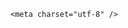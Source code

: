 <!DOCTYPE html>
<html lang="zh-CN">

<head>
    
<title>CBA广东和新疆队俩外援兴奋剂违规，均检出四氢大麻酚，两人属于吸毒吗？还会面临什么处罚？_腾讯新闻</title>
<meta name="keywords" content="兴奋剂,吉伦沃特,哈雷尔,大麻,外援,违规,山西队">
<meta name="description" content="北京时间6月24日，CBA2024-25赛季已经结束，如今根据中国反兴奋剂中心文件公示，新疆外援哈雷尔与广东外援吉伦沃特，在4月中旬的赛季期间出现违规，两人涉及的违规物质均是羧基四氢大麻酚，且都放弃B瓶检测，根据规定他们均会被进行CBA联赛的禁赛处罚。在中国反兴奋剂中心文件公示的兴奋剂违规名单当中，除了田径、赛艇项目...">
<meta name="author" content="腾讯网">
<meta name="copyright" content="Copyright 1998 - 2025 Tencent. All Rights Reserved">
<meta property="og:type" content="news" />

<meta property="og:title" content="CBA广东和新疆队俩外援兴奋剂违规，均检出四氢大麻酚，两人属于吸毒吗？还会面临什么处罚？_腾讯新闻" />
<meta property="og:description" content="北京时间6月24日，CBA2024-25赛季已经结束，如今根据中国反兴奋剂中心文件公示，新疆外援哈雷尔与广东外援吉伦沃特，在4月中旬的赛季期间出现违规，两人涉及的违规物质均是羧基四氢大麻酚，且都放弃B瓶检测，根据规定他们均会被进行CBA联赛的禁赛处罚。在中国反兴奋剂中心文件公示的兴奋剂违规名单当中，除了田径、赛艇项目..." />
<meta property="og:url" content="https://news.qq.com/rain/a/20250624Q05OOM00" />
<meta property="og:image" content="https://inews.gtimg.com/news_ls/ODdMJgnqVeZiItnj0f9UT5KxwslRs2TH9PbhVLTkD-HjUAA_640330/0" />
<meta property="article:author" content="" />
<meta property="article:published_time" content="2025-06-24 22:39:23" />
<meta property="category" content="" />

    <meta charset="utf-8" />
<meta http-equiv="X-UA-Compatible" content="IE=Edge" />
<meta name="viewport" content="width=device-width, initial-scale=1, shrink-to-fit=no" />
<link rel="dns-prefetch" href="mat1.gtimg.com">
<link rel="dns-prefetch" href="i.news.qq.com">
<link rel="dns-prefetch" href="inews.gtimg.com">
<link rel="shortcut icon" href="https://mat1.gtimg.com/qqcdn/qqindex2021/favicon.ico">
<script nomodule="true" src="https://mat1.gtimg.com/qqcdn/qqindex2021/common-static/20240515201444/core3-37-1.min.js"></script>
<script>
  try {
    if (!window.IntersectionObserver) {
      var observerScript = document.createElement('script');
      observerScript.src = "https://mat1.gtimg.com/qqcdn/qqindex2021/common-static/20241024141058/intersection-observer-polyfill.js";
      document.head.appendChild(observerScript);
    }
  } catch (error) {}
</script>

<script>
  try {
    if (!Element.prototype.scrollTo) {
      var scrollScript = document.createElement('script');
      scrollScript.src = "https://mat1.gtimg.com/qqcdn/qqindex2021/common-static/20241025153001/scroll-behavior-polyfill.js";
      document.head.appendChild(scrollScript);
    }
  } catch (error) {}
</script>
<script>
  try {
    if ('scrollRestoration' in window.history) {
      window.history.scrollRestoration = 'manual';
    }
    window.isPcClient = Boolean(window.electron) && (
      window.navigator.userAgent.indexOf('pc-client') > 0 ||
      window.navigator.userAgent.indexOf('TencentNews') > 0
    );
  } catch {}
</script>
<script>
  try {
    if (window.isPcClient) {
      var bodyStyle = document.createElement('style');
      bodyStyle.innerText = 'body{ zoom: 0.95 }';
      document.head.appendChild(bodyStyle);
    }
  } catch {}
</script>
<script>
  window.DATA = {"categoryrray":{"category_id":"5","sub_category_id":"301"},"channelEntryJumpType":1,"final_declare":["个人观点，仅供参考"],"id":"20250624Q05OOM00","safe_cntl":{"close_all_rel":0,"close_global_news_sis":0,"emoticon_comment_mode":0,"close_comment_dislike":0,"close_relate_thing":0,"close_share_pull":0,"close_all_ad":0,"close_all_emoticon_comment":0,"close_all_favorite":0},"shareImg":"https://inews.gtimg.com/om_ls/OIubAW2Kq-GKid1F0YcU3i8hCthJvgaeU5-6C99RfwuOAAA_870492/0","url":"https://view.inews.qq.com/a/20250624Q05OOM00","answer_num":1,"already_answer":false,"emojiSwitch":1,"likeInfo":0,"relate_extend_infos":{"id":"20250624A03XW500","imgURL":"https://inews.gtimg.com/om_ls/OjrFoNUFltky_2HsPkrkEfP5HlqA7rsMWele3fdgxYMbUAA_640330/0","imgURLSmall":"https://inews.gtimg.com/om_ls/OjrFoNUFltky_2HsPkrkEfP5HlqA7rsMWele3fdgxYMbUAA_150120/0","longTitle":"中国反兴奋剂中心官宣：广东吉伦沃特+新疆哈雷尔违规 均会被禁赛","title":"中国反兴奋剂中心官宣：广东吉伦沃特+新疆哈雷尔违规 均会被禁赛","url":"http://view.inews.qq.com/a/20250624A03XW500","abstract":"北京时间6月24日，CBA2024-25赛季已经结束，如今根据中国反兴奋剂中心文件公示，新疆外援哈雷尔与广东外援吉伦沃特，在4月中旬的赛季期间出现违规，两人涉及的违规物质均是羧基四氢大麻酚，且都放弃B瓶检测，根据规定他们均会被进行CBA联赛的禁赛处罚。在中国反兴奋剂中心文件公示的兴奋剂违规名单当中，除了田径、赛艇项目..."},"self_declare":{"declare":"个人观点，仅供参考"},"surl":"https://view.inews.qq.com/a/20250624Q05OOM00","title":"CBA广东和新疆队俩外援兴奋剂违规，均检出四氢大麻酚，两人属于吸毒吗？还会面临什么处罚？","all_long_pic":1,"intro":"","time":"2025-06-24 14:59:58","abstract":"","adInfo":{"openRelatedNewsAd":1,"openAds":1,"openAdsComment":1,"openAdsPhotos":1,"openAdsText":1},"detail_entry":{"is_orignal":1,"orignal_entry":1},"extra_property":{"FeedbackDetailDisableInsert":1,"zanSkinType":""},"iNewsRecommendLevel":1,"attribute":{},"content_words_num":40,"copyright_share":"本文来自腾讯新闻客户端创作者，不代表腾讯新闻的观点和立场。","copyright_wording_share":"免责声明","isSensitive":0,"news_update_time":1750777759,"ai_switch":true,"article_category":"5","atype":232,"commentid":"","emojiRelatedSwitch":1,"enableDiffusion":1,"forbidCommentUpDown":0,"is_deleted":0,"news_app_recommend_status":4,"shareDesc":"腾讯新闻","FadCid":"","card":{"vip_type_new":"30012","cpLevel":2,"chlid":"22983986","uin":"ecbe89d289b6198c7996f16538ebc224f9","vip_icon":"http://inews.gtimg.com/newsapp_ls/0/14876051701/0","chlname":"问答课代表","suid":"8QMc339d5IQeuTzY5QN3","vip_desc":"腾讯新闻问答课代表官方账号","vip_icon_night":"http://inews.gtimg.com/newsapp_ls/0/14876052067/0","icon":"https://inews.gtimg.com/om_ls/OPBO91JgEbYG-O62jC2hCRA_yoydsA8oEANb87pxgNxKgAA_200200/0","msgEntry":1,"update_frequency":"1970-01-01 08:00:00","liveInfo":{},"desc":"腾讯新闻问答课代表，结合当下热点新闻和网友热议，发现好问题，期待好回答。","vip_place":"left","vip_type":"30012"},"content":null,"questionInfo":{"relate_extend_infos":[{"abstract":"北京时间6月24日，CBA2024-25赛季已经结束，如今根据中国反兴奋剂中心文件公示，新疆外援哈雷尔与广东外援吉伦沃特，在4月中旬的赛季期间出现违规，两人涉及的违规物质均是羧基四氢大麻酚，且都放弃B瓶检测，根据规定他们均会被进行CBA联赛的禁赛处罚。在中国反兴奋剂中心文件公示的兴奋剂违规名单当中，除了田径、赛艇项目...","articletype":"0","id":"20250624A03XW500","longtitle":"中国反兴奋剂中心官宣：广东吉伦沃特+新疆哈雷尔违规 均会被禁赛","picShowType":"90092","thumbnails_qqnews":["https://inews.gtimg.com/om_ls/OjrFoNUFltky_2HsPkrkEfP5HlqA7rsMWele3fdgxYMbUAA_294195/0"],"title":"中国反兴奋剂中心官宣：广东吉伦沃特+新疆哈雷尔违规 均会被禁赛","url":"https://view.inews.qq.com/a/20250624A03XW500"}],"thumbnails_qqnews":["https://inews.gtimg.com/om_ls/OIubAW2Kq-GKid1F0YcU3i8hCthJvgaeU5-6C99RfwuOAAA_294195/0"],"title":"CBA广东和新疆队俩外援兴奋剂违规，均检出四氢大麻酚，两人属于吸毒吗？还会面临什么处罚？","url":"http://view.inews.qq.com/a/20250624Q05OOM00","abstract":"","id":"20250624Q05OOM00","longtitle":"CBA两名外援兴奋剂违规，均检出四氢大麻酚，会面临什么处罚？","question_short_title":"CBA广东和新疆队俩外援兴奋剂违规，均检出四氢大麻酚，两人属于吸毒吗？还会面临什么处罚？"},"question_id":"","remarks":"","closeCommentBanner":0,"disableDeclare":1,"ret":0,"cms_id":"20250624Q05OOM00","articleId":"20250624Q06M4D00","article_type":232,"tags":"","desc":"北京时间6月24日，CBA2024-25赛季已经结束，如今根据中国反兴奋剂中心文件公示，新疆外援哈雷尔与广东外援吉伦沃特，在4月中旬的赛季期间出现违规，两人涉及的违规物质均是羧基四氢大麻酚，且都放弃B瓶检测，根据规定他们均会被进行CBA联赛的禁赛处罚。在中国反兴奋剂中心文件公示的兴奋剂违规名单当中，除了田径、赛艇项目...","videoArr":[]};
</script>
<script>
  window.channelInfo = {"channelConfig":{"channelNav":[{"_auto_id":"1","active_alien_img":"","alien_img":"","channel_id":"news_news_home","is_local":"0","link":"https://www.qq.com","name_cn":"首页","name_en":"home"},{"_auto_id":"2","active_alien_img":"","alien_img":"","channel_id":"news_news_top","is_local":"0","link":"","name_cn":"要闻","name_en":"news"},{"_auto_id":"4","active_alien_img":"","alien_img":"","channel_id":"news_news_bj","is_local":"1","link":"","name_cn":"北京","name_en":"bj"},{"_auto_id":"5","active_alien_img":"","alien_img":"","channel_id":"news_news_tech","is_local":"0","link":"","name_cn":"科技","name_en":"tech"},{"_auto_id":"6","active_alien_img":"","alien_img":"","channel_id":"news_news_edu","is_local":"0","link":"","name_cn":"教育","name_en":"edu"},{"_auto_id":"7","active_alien_img":"https://inews.gtimg.com/newsapp_bt/0/06091154503_335/0","alien_img":"https://inews.gtimg.com/newsapp_bt/0/06091154503_335/0","channel_id":"news_news_download","is_local":"0","link":"https://news.qq.com/mobile/","name_cn":"电脑版","name_en":"https://news.qq.com/mobile/"},{"_auto_id":"8","active_alien_img":"","alien_img":"","channel_id":"tv","is_local":"0","link":"https://v.qq.com/channel/tv/?ptag=qqnews","name_cn":"电视剧","name_en":"tv"},{"_auto_id":"9","active_alien_img":"","alien_img":"","channel_id":"news_news_finance","is_local":"0","link":"","name_cn":"财经","name_en":"finance"},{"_auto_id":"10","active_alien_img":"","alien_img":"","channel_id":"news_news_qa","is_local":"0","link":"","name_cn":"热问","name_en":"qa"},{"_auto_id":"11","active_alien_img":"","alien_img":"","channel_id":"news_news_ent","is_local":"0","link":"","name_cn":"娱乐","name_en":"ent"},{"_auto_id":"13","active_alien_img":"","alien_img":"","channel_id":"variety","is_local":"0","link":"https://v.qq.com/channel/variety/?ptag=qqnews","name_cn":"综艺","name_en":"variety"},{"_auto_id":"14","active_alien_img":"","alien_img":"","channel_id":"news_news_sports","is_local":"0","link":"","name_cn":"体育","name_en":"sports"},{"_auto_id":"15","active_alien_img":"","alien_img":"","channel_id":"news_news_nba","is_local":"0","link":"","name_cn":"NBA","name_en":"nba"},{"_auto_id":"16","active_alien_img":"","alien_img":"","channel_id":"news_news_world","is_local":"0","link":"","name_cn":"国际","name_en":"world"},{"_auto_id":"17","active_alien_img":"","alien_img":"","channel_id":"news_news_mil","is_local":"0","link":"","name_cn":"军事","name_en":"milite"},{"_auto_id":"18","active_alien_img":"","alien_img":"","channel_id":"news_news_auto","is_local":"0","link":"","name_cn":"汽车","name_en":"auto"},{"_auto_id":"19","active_alien_img":"","alien_img":"","channel_id":"news_news_house","is_local":"0","link":"","name_cn":"房产","name_en":"house"},{"_auto_id":"20","active_alien_img":"","alien_img":"","channel_id":"news_news_antip","is_local":"0","link":"","name_cn":"健康","name_en":"health"},{"_auto_id":"21","active_alien_img":"","alien_img":"","channel_id":"news_news_video","is_local":"0","link":"","name_cn":"视频","name_en":"video"},{"_auto_id":"22","active_alien_img":"","alien_img":"","channel_id":"news_news_game","is_local":"0","link":"","name_cn":"游戏","name_en":"games"},{"_auto_id":"24","active_alien_img":"","alien_img":"","channel_id":"news_news_nchupin","is_local":"0","link":"","name_cn":"眼界","name_en":"chupin"},{"_auto_id":"25","active_alien_img":"","alien_img":"","channel_id":"news_news_football","is_local":"0","link":"","name_cn":"足球","name_en":"football"},{"_auto_id":"26","active_alien_img":"","alien_img":"","channel_id":"news_news_kepu","is_local":"0","link":"","name_cn":"科学","name_en":"kepu"},{"_auto_id":"28","active_alien_img":"","alien_img":"","channel_id":"news_news_digi","is_local":"0","link":"","name_cn":"数码","name_en":"digi"},{"_auto_id":"31","active_alien_img":"","alien_img":"","channel_id":"ymzx","is_local":"0","link":"https://gamer.qq.com/v2/cloudgame/game/96897?ichannel=txxwpc0Ftxxwpc1","name_cn":"元梦之星","name_en":"news_news_ymzx"},{"_auto_id":"32","active_alien_img":"","alien_img":"","channel_id":"movie","is_local":"0","link":"https://v.qq.com/channel/movie/?ptag=qqnews","name_cn":"电影","name_en":"movie"},{"_auto_id":"34","active_alien_img":"","alien_img":"","channel_id":"news_news_esport","is_local":"0","link":"","name_cn":"电竞","name_en":"esport"},{"_auto_id":"35","active_alien_img":"","alien_img":"","channel_id":"news_news_history","is_local":"0","link":"","name_cn":"历史","name_en":"history"},{"_auto_id":"36","active_alien_img":"","alien_img":"","channel_id":"news_news_baby","is_local":"0","link":"","name_cn":"育儿","name_en":"baby"},{"_auto_id":"37","active_alien_img":"","alien_img":"","channel_id":"hbjy","is_local":"0","link":"https://gp.qq.com/act/a20250421mnqlx/news.shtml","name_cn":"和平精英","name_en":"news_news_hbjy"},{"_auto_id":"38","active_alien_img":"","alien_img":"","channel_id":"cloud_gamer","is_local":"0","link":"https://gamer.qq.com/?ichannel=txxwpc0Ftxxwpc1","name_cn":"云游戏","name_en":"cloud_gamer"},{"_auto_id":"39","active_alien_img":"","alien_img":"","channel_id":"news_news_lic","is_local":"0","link":"","name_cn":"理财","name_en":"finance_licai"},{"_auto_id":"40","active_alien_img":"","alien_img":"","channel_id":"news_news_istock","is_local":"0","link":"","name_cn":"股票","name_en":"finance_stock"},{"_auto_id":"41","active_alien_img":"","alien_img":"","channel_id":"ren_min_shi_pin","is_local":"0","link":"https://news.qq.com/omn/author/8QMd3Hld74cbujbY?tab=om_video","name_cn":"人民视频","name_en":"ren_min_shi_pin"},{"_auto_id":"42","active_alien_img":"","alien_img":"","channel_id":"news_news_weather","is_local":"0","link":"https://tianqi.qq.com/index.htm","name_cn":"天气","name_en":"weather"}]}};
</script>
<script>
  window.articleConfig = {"rightConfig":[{"_auto_id":"1","category_key":"default","modules":"{\"moduleList\":[{\"title\":\"精选视频\",\"id\":\"video_album\",\"videoType\":\"tag\",\"videoId\":\"aUepxrtchGM=\"},{\"title\":\"下载条\",\"id\":\"download_banner\",\"isSticky\":1},{\"title\":\"热点榜\",\"id\":\"hot_rank_list\",\"isSticky\":1},{\"title\":\"广告推广\",\"id\":\"ssp_ad_module\",\"category\":\"ad_ssp\",\"loid\":\"109\",\"isSticky\":1}]}"}],"tonglanAdConfig":[],"bottomConfig":[],"videoAdConfig":[],"rightGameConfig":[]};
</script>
<script src="https://mat1.gtimg.com/www/js/emonitor/custom_ed041a23.js" charset="utf-8"></script>
<script>
  try {
    function ignoreBrowsers() {
      var userAgent = window.navigator.userAgent || '';
      return [
        /(googlebot|bingbot|yandex|twitterbot|facebookexternalhit|rogerbot|linkedinbot|embedly|quora link preview|showyoubot|outbrain|pinterest\/0\.|pinterestbot|slackbot|vkShare|W3C_Validator|whatsapp|petalbot|applebot|mpcrawler|spider)/i,
      ].some(function(element) {
        return element.test(userAgent);
      });
    }
    function ignoreErrors(errDesc) {
      if (!errDesc) {
        return false;
      }
      return [
        "chrome-extension",
      ].some(function (element) {
        return errDesc.indexOf(element) > -1;
      });
    }
    window.emonitorIns = emonitor.create({
      name: 'newsqq_quesionArticle',
      atta: {
        name: 'newsqq',
      },
      mode: '007',
      cdn: {
        sampling: 0.01,
      },
      onBeforeSend: function(data) {
        try {
          if (ignoreBrowsers()) {
            return false;
          }
          var emonitorCgiHost = data.source.cgihost;
          var emonitorHttpCode = String(data.source.httpcode);
          if (  emonitorHttpCode === '0' && (emonitorCgiHost === 'op.ssp.qq.com' || emonitorCgiHost === 'news.ssp.qq.com' )) {
            return false;
          }
          if (data.type === 'cgi' && ['i.news.qq.com', 'otheve.beacon.qq.com', 'op.ssp.qq.com', 'n.ssp.qq.com', 'news.ssp.qq.com', 'vm.gtimg.cn', 'r.inews.qq.com', 'dev.inews.qq.com'].indexOf(emonitorCgiHost) < 0) {
            return false;
          }

          if ((data.type === 'console' || data.type === 'jserror') && ignoreErrors(data.source.err_desc || data.source.err_msg)) {
            return false;
          }
        } catch (err) {
          console.warn(err);
        }
      },
      onMaxTimeOut: function(defaultConfig) {
        var rootDOM = document.getElementById('root');
        if (rootDOM && rootDOM.childNodes && rootDOM.childNodes.length === 0) {
          emonitorIns.config({
            baseUrl: defaultConfig.pecker.error,
          }).send({
            err_type: 'whitescreen',
          });
        }
      }
    });
  } catch (err) {
    console.warn(err);
  }
</script>
<link href="https://mat1.gtimg.com/qqcdn/qqindex2021/common-static/hel/qqnews-pc-dc_20250624074152/static/css/qa.css" rel="stylesheet">

<script>window.__HEL_PRESET_META__={"qqnews-pc-components":{"app":{"id":1366,"name":"qqnews-pc-components","app_group_name":"qqnews-pc-components","proj_ver":{"map":{},"utime":0},"online_version":"qqnews-pc-components_20250623071016","build_version":"qqnews-pc-components_20250624073902","update_at":"2025-06-24T11:40:08.000Z","desc":"set by [init], from container [formal.pc.dc.tj101027] worker [0]"},"version":{"sub_app_name":"qqnews-pc-components","sub_app_version":"qqnews-pc-components_20250624073902","src_map":{"webDirPath":"https://mat1.gtimg.com/qqcdn/qqindex2021/common-static/hel/qqnews-pc-components_20250624073902","htmlIndexSrc":"https://mat1.gtimg.com/qqcdn/qqindex2021/common-static/hel/qqnews-pc-components_20250624073902/index.html","extractMode":"all","iframeSrc":"","chunkCssSrcList":["https://mat1.gtimg.com/qqcdn/qqindex2021/common-static/hel/qqnews-pc-components_20250624073902/static/css/index.css"],"chunkJsSrcList":["https://mat1.gtimg.com/qqcdn/qqindex2021/common-static/hel/qqnews-pc-components_20250624073902/static/js/index.js"],"staticCssSrcList":[],"staticJsSrcList":["https://mat1.gtimg.com/qqcdn/qqindex2021/static/20231212123233/react.production.min.js","https://mat1.gtimg.com/qqcdn/qqindex2021/static/20231212123233/react-dom.production.min.js","https://mat1.gtimg.com/qqcdn/qqindex2021/common-static/hel/hel-base-v16.js"],"relativeCssSrcList":[],"relativeJsSrcList":[],"privCssSrcList":[],"srvModSrcList":[],"srvModSrcIndex":"","headAssetList":[{"tag":"staticScript","append":false,"attrs":{"src":"https://mat1.gtimg.com/qqcdn/qqindex2021/static/20231212123233/react.production.min.js"}},{"tag":"staticScript","append":false,"attrs":{"src":"https://mat1.gtimg.com/qqcdn/qqindex2021/static/20231212123233/react-dom.production.min.js"}},{"tag":"staticScript","append":false,"attrs":{"src":"https://mat1.gtimg.com/qqcdn/qqindex2021/common-static/hel/hel-base-v16.js"}},{"tag":"script","append":true,"attrs":{"src":"https://mat1.gtimg.com/qqcdn/qqindex2021/common-static/hel/qqnews-pc-components_20250624073902/static/js/index.js","defer":""}},{"tag":"link","append":true,"attrs":{"href":"https://mat1.gtimg.com/qqcdn/qqindex2021/common-static/hel/qqnews-pc-components_20250624073902/static/css/index.css","rel":"stylesheet"}}],"bodyAssetList":[]},"update_at":"2025-06-24T11:40:08.000Z","create_at":"2025-06-24T11:40:08.000Z","_worker_id":"0","_is_backup":true}}}</script>
<script>window.__VIEW_PATH__="question.ejs";</script>
</head>

<body id="dc-question-body">
  <div id="root"></div>
    <iframe style="display: none;" src="https://i.news.qq.com/web_backend/getWebPacUid"></iframe>
<script src="https://mat1.gtimg.com/qqcdn/qqindex2021/common-static/20240805160928/react.production.min.js"></script>
<script src="https://mat1.gtimg.com/qqcdn/qqindex2021/common-static/20240805160928/react-dom.production.min.js"></script>
<script src="https://mat1.gtimg.com/qqcdn/qqindex2021/common-static/20241018171503/universal-report.min.js"></script>
<script defer type="text/javascript" src="https://mat1.gtimg.com/qqcdn/qqindex2021/libs/barrier/aria.js?appid=9327b8b06379d9d1728bbfbe2025ef9c" charset="utf-8"></script>
<script defer src="https://t.captcha.qq.com/TCaptcha.js"></script>
<script>document.cookie="hel_err=;path=/;";</script>
<script src="https://mat1.gtimg.com/qqcdn/qqindex2021/common-static/hel/hel-base-v16.js"></script>
<script src="https://mat1.gtimg.com/qqcdn/qqindex2021/common-static/hel/qqnews-pc-hel-entry_20250117174052/static/js/index.js"></script>
<link rel="preload" href="https://mat1.gtimg.com/qqcdn/qqindex2021/common-static/hel/qqnews-pc-dc_20250624074152/static/js/qa.js" as="script">
<link rel="preload" href="https://mat1.gtimg.com/qqcdn/qqindex2021/common-static/hel/qqnews-pc-components_20250624073902/static/js/index.js" as="script">
<script>window.loadProject("https://mat1.gtimg.com/qqcdn/qqindex2021/common-static/hel/qqnews-pc-dc_20250624074152/static/js/qa.js");</script>
<iframe id="videoFrame" style="display: none;" src="https://video.qq.com/cookie/sync_qqnews.html"></iframe>
</body>

</html>
